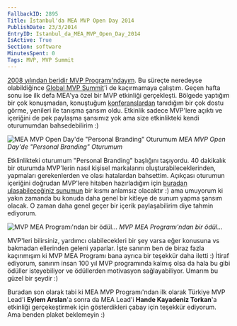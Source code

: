 ```yaml
---
FallbackID: 2895
Title: İstanbul'da MEA MVP Open Day 2014
PublishDate: 23/3/2014
EntryID: Istanbul_da_MEA_MVP_Open_Day_2014
IsActive: True
Section: software
MinutesSpent: 0
Tags: MVP, MVP Summit
---
```

[2008 yılından beridir MVP
Programı'ndayım](http://daron.yondem.com/tr/post/2013_icin_de_RD__MVP_ve_NDC_unvanlarini_aldim).
Bu süreçte neredeyse olabildiğince [Global MVP
Summit](http://daron.yondem.com/tr/search/MVP%20Summit)'i de kaçırmamaya
çalıştım. Geçen hafta sonu ise ilk defa MEA'ya özel bir MVP etkinliği
gerçekleşti. Bölgede yaptığım bir çok konuşmadan, konuştuğum
[konferanslardan](http://daron.yondem.com/tr/search/TechEd) tanıdığım
bir çok dostu görme, yenileri ile tanışma şansım oldu. Etkinlik sadece
MVP'lere açıktı ve içeriğini de pek paylaşma şansımız yok ama size
etkinlikteki kendi oturumumdan bahsedebilirim :)

![MEA MVP Open Day'de "Personal Branding"
Oturumum](http://cdn.daron.yondem.com/assets/2895/mvpopenday_tr.jpg)
*MEA MVP Open Day'de "Personal Branding" Oturumum*

Etklinlikteki oturumum "Personal Branding" başlığını taşıyordu. 40
dakikalık bir oturumda MVP'lerin nasıl kişisel markalarını
oluşturabileceklerinden, yapmaları gerekenlerden ve olası hatalardan
bahsettim. Açıkçası oturumun içeriğini doğrudan MVP'lere hitaben
hazırladığım için [buradan ulaşabileceğiniz
sunumun](https://speakerdeck.com/daronyondem/personal-brending) bir
kısmı anlamsız olacaktır :) ama umuyorum ki yakın zamanda bu konuda daha
genel bir kitleye de sunum yapma şansım olacak. O zaman daha genel geçer
bir içerik paylaşabilirim diye tahmin ediyorum.

![MVP MEA Programı'ndan bir
ödül...](http://cdn.daron.yondem.com/assets/2895/mvpopenday_tr2.jpg)
*MVP MEA Programı'ndan bir ödül...*

MVP'leri bilirsiniz, yardımcı olabilecekleri bir şey varsa eğer konusuna
vs bakmadan ellerinden geleni yaparlar. İşte sanırım ben de biraz fazla
kaçırımışım ki MVP MEA Programı bana ayrıca bir teşekkür daha iletti :)
İtiraf ediyorum, sanırım insan 100 yıl MVP programında kalmış olsa da
hala bu gibi ödüller isteyebiliyor ve ödüllerden motivasyon
sağlayabiliyor. Umarım bu güzel bir şeydir :)

Buradan son olarak tabi ki MEA MVP Programı'ndan ilk olarak Türkiye MVP
Lead'i **Eylem Arslan**'a sonra da MEA Lead'i **Hande Kayadeniz
Torkan**'a etkinliği gerçekeştirmek için gösterdikleri çabay için
teşekkür ediyorum. Ama benden plaket beklemeyin :)



